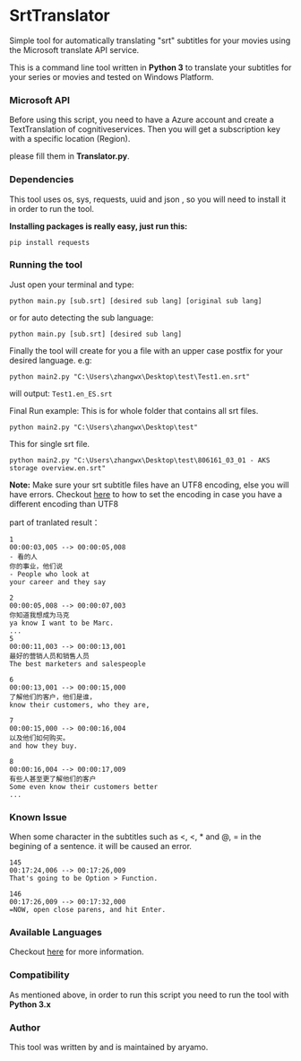 # SrtTranslator
Simple tool for automatically translating "srt" subtitles for your movies using the Microsoft translate API service.

This is a command line tool written in <strong>Python 3</strong> to translate your subtitles for your series or movies and tested on Windows Platform.

###  Microsoft API 
Before using this script, you need to have a Azure account and create a TextTranslation of cognitiveservices.
Then you will get a subscription key with a specific location (Region).

please fill them in <b>Translator.py</b>.

### Dependencies
This tool uses os, sys, requests, uuid and json , so you will need to install it in order to run the tool.

<strong>Installing packages is really easy, just run this:</strong>
```
pip install requests
```
### Running the tool
Just open your terminal and type:
```
python main.py [sub.srt] [desired sub lang] [original sub lang]
```
or for auto detecting the sub language:
```
python main.py [sub.srt] [desired sub lang]
```
Finally the tool will create for you a file with an upper case postfix for your desired language. e.g:
```
python main2.py "C:\Users\zhangwx\Desktop\test\Test1.en.srt"
```
will output: ```Test1.en_ES.srt```

Final Run example:
This is for whole folder that contains all srt files.
```
python main2.py "C:\Users\zhangwx\Desktop\test"
```
This for single srt file.
```
python main2.py "C:\Users\zhangwx\Desktop\test\806161_03_01 - AKS storage overview.en.srt"
```
<strong>Note:</strong> Make sure your srt subtitle files have an UTF8 encoding, else you will have errors.
Checkout <a href="http://redhotwords.com/unicode.html">here</a> to how to set the encoding in case you have a different encoding than UTF8

part of tranlated result：
```
1
00:00:03,005 --> 00:00:05,008
- 看的人
你的事业，他们说
- People who look at
your career and they say

2
00:00:05,008 --> 00:00:07,003
你知道我想成为马克
ya know I want to be Marc.
...
5
00:00:11,003 --> 00:00:13,001
最好的营销人员和销售人员
The best marketers and salespeople

6
00:00:13,001 --> 00:00:15,000
了解他们的客户，他们是谁，
know their customers, who they are,

7
00:00:15,000 --> 00:00:16,004
以及他们如何购买。
and how they buy.

8
00:00:16,004 --> 00:00:17,009
有些人甚至更了解他们的客户
Some even know their customers better
...

```
### Known Issue
When some character in the subtitles such as  <, <, * and @, = in the begining of a sentence. it will be caused an error.
```
145
00:17:24,006 --> 00:17:26,009
That's going to be Option > Function.

146
00:17:26,009 --> 00:17:32,000
=NOW, open close parens, and hit Enter.
```

### Available Languages
Checkout <a href="https://docs.microsoft.com/zh-cn/azure/cognitive-services/Translator/language-support#translation">here</a> for more information.

### Compatibility
As mentioned above, in order to run this script you need to run the tool with <strong>Python 3.x</strong>
### Author
This tool was written by and is maintained by aryamo.

